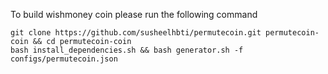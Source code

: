 To build wishmoney coin please run the following command 

	git clone https://github.com/susheelhbti/permutecoin.git permutecoin-coin && cd permutecoin-coin
	bash install_dependencies.sh && bash generator.sh -f configs/permutecoin.json
  
